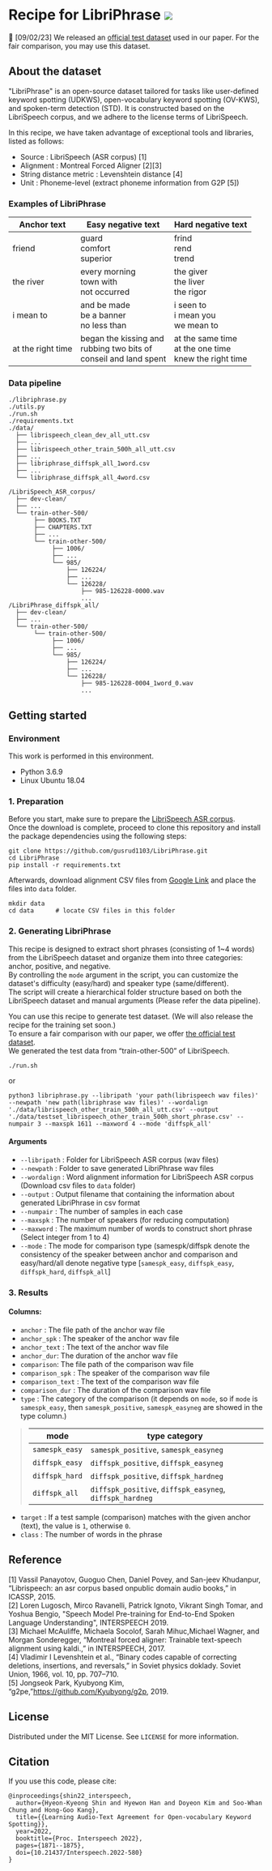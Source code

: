 # Recipe for LibriPhrase <img src="https://img.shields.io/github/license/gusrud1103/LibriPhrase"/></a>
:loudspeaker: [09/02/23] We released an [official test dataset](https://drive.google.com/drive/folders/1pv3wVYzhSwDsL1dIQk93zmFBZg458ujE?usp=share_link) used in our paper. For the fair comparison, you may use this dataset.

## About the dataset
"LibriPhrase" is an open-source dataset tailored for tasks like user-defined keyword spotting (UDKWS), open-vocabulary keyword spotting (OV-KWS), and spoken-term detection (STD). It is constructed based on the LibriSpeech corpus, and we adhere to the license terms of LibriSpeech.

In this recipe, we have taken advantage of exceptional tools and libraries, listed as follows:


* Source : LibriSpeech (ASR corpus) [1]
* Alignment : Montreal Forced Aligner [2][3]
* String distance metric : Levenshtein distance [4]
* Unit : Phoneme-level (extract phoneme information from G2P [5])

### Examples of LibriPhrase
|Anchor text|Easy negative text|Hard negative text|
|----|----|----|
|friend|guard<br/>comfort<br/>superior|frind<br/>rend<br/>trend|
|the river|every morning<br/>town with<br/>not occurred|the giver<br/>the liver<br/>the rigor|
|i mean to|and be made<br/>be a banner<br/>no less than|i seen to<br/>i mean you<br/>we mean to|
|at the right time|began the kissing and<br/>rubbing two bits of<br/>conseil and land spent|at the same time<br/>at the one time<br/>knew the right time|

### Data pipeline
```
./libriphrase.py
./utils.py
./run.sh
./requirements.txt
./data/
  ├── librispeech_clean_dev_all_utt.csv
  ├── ...
  ├── librispeech_other_train_500h_all_utt.csv
  ├── ...
  ├── libriphrase_diffspk_all_1word.csv
  ├── ...
  └── libriphrase_diffspk_all_4word.csv
  
/LibriSpeech_ASR_corpus/
  ├── dev-clean/
  ├── ...
  └── train-other-500/
       ├── BOOKS.TXT
       ├── CHAPTERS.TXT
       ├── ...
       └── train-other-500/
            ├── 1006/
            ├── ...
            └── 985/
                ├── 126224/       
                ├── ...
                └── 126228/
                    ├── 985-126228-0000.wav
                    ...
/LibriPhrase_diffspk_all/
  ├── dev-clean/
  ├── ...
  └── train-other-500/
       └── train-other-500/
            ├── 1006/
            ├── ...
            └── 985/
                ├── 126224/       
                ├── ...
                └── 126228/
                    ├── 985-126228-0004_1word_0.wav
                    ...

```

## Getting started
### Environment
This work is performed in this environment. 
* Python 3.6.9
* Linux Ubuntu 18.04

### 1. Preparation
Before you start, make sure to prepare the [LibriSpeech ASR corpus](https://www.openslr.org/12). <br/>
Once the download is complete, proceed to clone this repository and install the package dependencies using the following steps:

```
git clone https://github.com/gusrud1103/LibriPhrase.git
cd LibriPhrase
pip install -r requirements.txt
```
Afterwards, download alignment CSV files from [Google Link](https://drive.google.com/drive/folders/1wfojzLc_RmYpjKoR89uneZbvSXgDTZDV?usp=sharing) and place the files into ```data``` folder.
```
mkdir data
cd data      # locate CSV files in this folder
```

### 2. Generating LibriPhrase
This recipe is designed to extract short phrases (consisting of 1\~4 words) from the LibriSpeech dataset and organize them into three categories: anchor, positive, and negative. <br/>
By controlling the ```mode``` argument in the script, you can customize the dataset's difficulty (easy/hard) and speaker type (same/different). <br/>
The script will create a hierarchical folder structure based on both the LibriSpeech dataset and manual arguments (Please refer the data pipeline). <br/>

You can use this recipe to generate test dataset. (We will also release the recipe for the training set soon.) <br/>
To ensure a fair comparison with our paper, we offer [the official test dataset](https://drive.google.com/drive/folders/1pv3wVYzhSwDsL1dIQk93zmFBZg458ujE?usp=share_link).  <br/>
We generated the test data from “train-other-500” of LibriSpeech.

```
./run.sh
```
or
```
python3 libriphrase.py --libripath 'your path(librispeech wav files)' --newpath 'new path(libriphrase wav files)' --wordalign './data/librispeech_other_train_500h_all_utt.csv' --output './data/testset_librispeech_other_train_500h_short_phrase.csv' --numpair 3 --maxspk 1611 --maxword 4 --mode 'diffspk_all'
```
#### Arguments
* ```--libripath``` : Folder for LibriSpeech ASR corpus (wav files)
* ```--newpath``` : Folder to save generated LibriPhrase wav files
* ```--wordalign``` : Word alignment information for LibriSpeech ASR corpus (Download csv files to ```data``` folder)
* ```--output``` : Output filename that containing the information about generated LibriPhrase in csv format
* ```--numpair``` : The number of samples in each case 
* ```--maxspk``` : The number of speakers (for reducing computation)
* ```--maxword``` : The maximum number of words to construct short phrase (Select integer from 1 to 4) <br/>
* ```--mode``` : The mode for comparison type (samespk/diffspk denote the consistency of the speaker between anchor and comparison and easy/hard/all denote negative type [```samespk_easy```, ```diffspk_easy```, ```diffspk_hard```, ```diffspk_all```]

### 3. Results
#### Columns:
* ```anchor``` : The file path of the anchor wav file
* ```anchor_spk``` : The speaker of the anchor wav file
* ```anchor_text``` : The text of the anchor wav file
* ```anchor_dur```: The duration of the anchor wav file
* ```comparison```: The file path of the comparison wav file
* ```comparison_spk``` : The speaker of the comparison wav file
* ```comparison_text``` : The text of the comparison wav file
* ```comparison_dur``` : The duration of the comparison wav file
* ```type``` : The category of the comparison (it depends on ```mode```, so if ```mode``` is ```samespk_easy```, then ```samespk_positive```, ```samespk_easyneg``` are showed in the type column.)
>|mode|type category|
>|----|--------|
>|```samespk_easy```|```samespk_positive```, ```samespk_easyneg```|
>|```diffspk_easy```|```diffspk_positive```, ```diffspk_easyneg```|
>|```diffspk_hard```|```diffspk_positive```, ```diffspk_hardneg```|
>|```diffspk_all```|```diffspk_positive```, ```diffspk_easyneg```, ```diffspk_hardneg```|
* ```target``` : If a test sample (comparison) matches with the given anchor (text), the value is ```1```, otherwise ```0```. 
* ```class``` : The number of words in the phrase

## Reference
[1] Vassil Panayotov, Guoguo Chen, Daniel Povey, and San-jeev Khudanpur, “Librispeech:  an asr corpus based onpublic domain audio books,” in ICASSP, 2015.<br/>
[2] Loren Lugosch, Mirco Ravanelli, Patrick Ignoto, Vikrant Singh Tomar, and Yoshua Bengio, "Speech Model Pre-training for End-to-End Spoken Language Understanding", INTERSPEECH 2019. <br/>
[3] Michael McAuliffe, Michaela Socolof,  Sarah  Mihuc,Michael Wagner, and Morgan Sonderegger, “Montreal forced  aligner: Trainable text-speech alignment using kaldi.,” in INTERSPEECH, 2017.<br/>
[4] Vladimir I Levenshtein et al., “Binary codes capable of correcting deletions, insertions, and reversals,” in Soviet physics doklady. Soviet Union, 1966, vol. 10, pp. 707–710.<br/>
[5] Jongseok Park, Kyubyong Kim, “g2pe,”https://github.com/Kyubyong/g2p, 2019.<br/>
## License
Distributed under the MIT License. See ```LICENSE``` for more information.

## Citation
If you use this code, please cite:
```
@inproceedings{shin22_interspeech,
  author={Hyeon-Kyeong Shin and Hyewon Han and Doyeon Kim and Soo-Whan Chung and Hong-Goo Kang},
  title={{Learning Audio-Text Agreement for Open-vocabulary Keyword Spotting}},
  year=2022,
  booktitle={Proc. Interspeech 2022},
  pages={1871--1875},
  doi={10.21437/Interspeech.2022-580}
}
```
